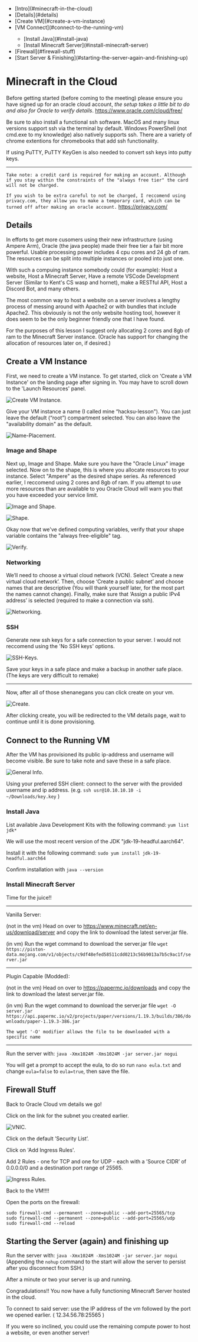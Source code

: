 <ul>
    <li>[Intro](#minecraft-in-the-cloud)</li>
    <li>[Details](#details)</li>
    <li>[Create VM](#create-a-vm-instance)</li>
    <li>[VM Connect](#connect-to-the-running-vm)</li>
    <ul>
        <li>[Install Java](#install-java)</li>
        <li>[Install Minecraft Server](#install-minecraft-server)</li>
    </ul>
    <li>[Firewall](#firewall-stuff)</li>
    <li>[Start Server & Finishing](#starting-the-server-again-and-finishing-up)</li>
</ul>

# Minecraft in the Cloud

Before getting started (before coming to the meeting) please ensure you have signed up for an oracle cloud account, *the setup takes a little bit to do and also for Oracle to verify details*.
https://www.oracle.com/cloud/free/

Be sure to also install a functional ssh software. MacOS and many linux versions support ssh via the terminal by default. Windows PowerShell (not cmd.exe to my knowledge) also natively supports ssh. There are a variety of chrome extentions for chromebooks that add ssh functionality.

If using PuTTY, PuTTY KeyGen is also needed to convert ssh keys into putty keys.

---
`Take note: a credit card is required for making an account. Although if you stay within the constraints of the "always free tier" the card will not be charged.`

`If you wish to be extra careful to not be charged, I reccomend using privacy.com, they allow you to make a temporary card, which can be turned off after making an oracle account.` https://privacy.com/

## Details

In efforts to get more cusomers using their new infrastructure (using Ampere Arm), Oracle (the java people) made their free tier a fair bit more powerful. Usable processing power includes 4 cpu cores and 24 gb of ram. The resources can be split into multiple instances or pooled into just one.

With such a compuing instance somebody could (for example): Host a website, Host a Minecraft Server, Have a remote VSCode Development Server (Similar to Kent's CS wasp and hornet), make a RESTful API, Host a Discord Bot, and many others.

The most common way to host a website on a server involves a lengthy process of messing around with Apache2 or with bundles that include Apache2. This obviously is not the only website hosting tool, however it does seem to be the only beginner friendly one that I have found.

For the purposes of this lesson I suggest only allocating 2 cores and 8gb of ram to the Minecraft Server instance. (Oracle has support for changing the allocation of resources later on, if desired.)

## Create a VM Instance

First, we need to create a VM instance. To get started, click on 'Create a VM Instance' on the landing page after signing in. You may have to scroll down to the 'Launch Resources' panel.

![Create VM Instance.](/images/launch-resources.png "VM Instance")

Give your VM instance a name (I called mine “hacksu-lesson"). You can just leave the default (“root”) compartment selected. You can also leave the "availability domain" as the default.

![Name-Placement.](/images/compute.png "VM Name")

### Image and Shape

Next up, Image and Shape. Make sure you have the "Oracle Linux" image selected. Now on to the shape, this is where you allocate resources to your instance. Select "Ampere" as the desired shape series. As referenced earlier, I reccomend using 2 cores and 8gb of ram. If you attempt to use more resources than are available to you Oracle Cloud will warn you that you have exceeded your service limit.

![Image and Shape.](/images/image-shape.png "Image and Shape")

![Shape.](/images/shape-specify.png "Shape Specify")

Okay now that we've defined computing variables, verify that your shape variable contains the "always free-eligible" tag.

![Verify.](/images/always-free-verify.png "Verify")

### Networking

We’ll need to choose a virtual cloud network (VCN). Select ‘Create a new virtual cloud network’. Then, choose ‘Create a public subnet’ and choose names that are descriptive (You will thank yourself later, for the most part the names cannot change). Finally, make sure that ‘Assign a public IPv4 address’ is selected (required to make a connection via ssh).

![Networking.](/images/networking.png "Networking")

### SSH

Generate new ssh keys for a safe connection to your server. I would not reccomend using the 'No SSH keys' options.

![SSH-Keys.](/images/ssh-keys.png "SSH-Keys")

Save your keys in a safe place and make a backup in another safe place. (The keys are very difficult to remake)

---

Now, after all of those shenanegans you can click create on your vm.

![Create.](/images/create.png "Create")

After clicking create, you will be redirected to the VM details page, wait to continue until it is done provisioning.

## Connect to the Running VM

After the VM has provisioned its public ip-address and username will become visible. Be sure to take note and save these in a safe place.

![General Info.](/images/gen-info.png "General Info")

Using your preferred SSH client: connect to the server with the provided username and ip address. (e.g. `ssh usr@10.10.10.10 -i ~/Downloads/key.key` )

### Install Java

List available Java Development Kits with the following command: `yum list jdk*`

We will use the most recent version of the JDK "jdk-19-headful.aarch64".

Install it with the following command: `sudo yum install jdk-19-headful.aarch64`

Confirm installation with  `java --version`

### Install Minecraft Server

Time for the juice!!

---
Vanilla Server:

(not in the vm) Head on over to https://www.minecraft.net/en-us/download/server and copy the link to download the latest server.jar file.

(in vm) Run the wget command to download the server.jar file `wget https://piston-data.mojang.com/v1/objects/c9df48efed58511cdd0213c56b9013a7b5c9ac1f/server.jar`

---
Plugin Capable (Modded): 

(not in the vm) Head on over to https://papermc.io/downloads and copy the link to download the latest server.jar file.

(in vm) Run the wget command to download the server.jar file `wget -O server.jar https://api.papermc.io/v2/projects/paper/versions/1.19.3/builds/386/downloads/paper-1.19.3-386.jar`

`The wget '-O' modifier allows the file to be downloaded with a specific name`

---
Run the server with: `java -Xmx1024M -Xms1024M -jar server.jar nogui`

You will get a prompt to accept the eula, to do so run `nano eula.txt` and change `eula=false` to `eula=true`, then save the file.

## Firewall Stuff

Back to Oracle Cloud vm details we go!

Click on the link for the subnet you created earlier.

![VNIC.](/images/vnic.png "VNIC")

Click on the default ’Security List’.

Click on 'Add Ingress Rules'.

Add 2 Rules - one for TCP and one for UDP - each with a ’Source CIDR’ of 0.0.0.0/0 and a destination port range of 25565.

![Ingress Rules.](/images/ingress-rules.png "Ingress Rules")

Back to the VM!!!!

Open the ports on the firewall:

```
sudo firewall-cmd --permanent --zone=public --add-port=25565/tcp
sudo firewall-cmd --permanent --zone=public --add-port=25565/udp
sudo firewall-cmd --reload
```

## Starting the Server (again) and finishing up

Run the server with: `java -Xmx1024M -Xms1024M -jar server.jar nogui` (Appending the `nohup` command to the start will allow the server to persist after you disconnect from SSH.)

After a minute or two your server is up and running.

Congradulations!! You now have a fully functioning Minecraft Server hosted in the cloud.

To connect to said server: use the IP address of the vm followed by the port we opened earlier. ( 12.34.56.78:25565 )

If you were so inclined, you could use the remaining compute power to host a website, or even another server!
